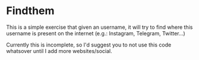 # Findthem
This is a simple exercise that given an username, it will try to find where this username is present on the internet (e.g.: Instagram, Telegram, Twitter...)

Currently this is incomplete, so I'd suggest you to not use this code whatsover until I add more websites/social.